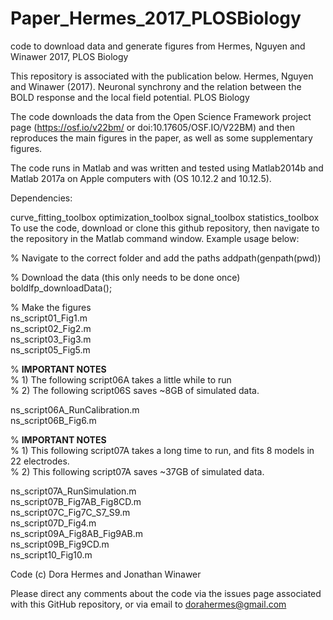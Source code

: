 # Paper_Hermes_2017_PLOSBiology
code to download data and generate figures from Hermes, Nguyen and Winawer 2017, PLOS Biology

This repository is associated with the publication below.
Hermes, Nguyen and Winawer (2017). Neuronal synchrony and the relation between the BOLD response and the local field potential. PLOS Biology

The code downloads the data from the Open Science Framework project page (https://osf.io/v22bm/ or doi:10.17605/OSF.IO/V22BM) and then reproduces the main figures in the paper, as well as some supplementary figures.

The code runs in Matlab and was written and tested using Matlab2014b and Matlab 2017a on Apple computers with (OS 10.12.2 and 10.12.5).

Dependencies:

curve_fitting_toolbox
optimization_toolbox
signal_toolbox
statistics_toolbox
To use the code, download or clone this github repository, then navigate to the repository in the Matlab command window. Example usage below:

 % Navigate to the correct folder and add the paths
 addpath(genpath(pwd))
 
 % Download the data (this only needs to be done once)
 boldlfp_downloadData();
 
 % Make the figures <br/>
ns_script01_Fig1.m <br/>
ns_script02_Fig2.m <br/>
ns_script03_Fig3.m <br/>
ns_script05_Fig5.m <br/>

% **IMPORTANT NOTES**  <br/> 
% 1) The following script06A takes a little while to run  <br/>
% 2) The following script06S saves ~8GB of simulated data.  <br/>

ns_script06A_RunCalibration.m  <br/>
ns_script06B_Fig6.m  <br/>

% **IMPORTANT NOTES**   <br/>
% 1) This following script07A takes a long time to run, and fits 8 models in 22 electrodes.  <br/>
% 2) This following script07A saves ~37GB of simulated data.  <br/>

ns_script07A_RunSimulation.m  <br/>
ns_script07B_Fig7AB_Fig8CD.m  <br/>
ns_script07C_Fig7C_S7_S9.m  <br/>
ns_script07D_Fig4.m  <br/>
ns_script09A_Fig8AB_Fig9AB.m  <br/>
ns_script09B_Fig9CD.m  <br/>
ns_script10_Fig10.m  <br/>


Code (c) Dora Hermes and Jonathan Winawer

Please direct any comments about the code via the issues page associated with this GitHub repository, or via email to dorahermes@gmail.com
